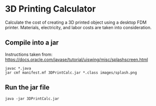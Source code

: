 # 3D Printing Calculator

Calculate the cost of creating a 3D printed object using a desktop FDM printer. Materials, electricity, and labor costs are taken into consideration.


## Compile into a jar
Instructions taken from: https://docs.oracle.com/javase/tutorial/uiswing/misc/splashscreen.html

```
javac *.java
jar cmf manifest.mf 3DPrintCalc.jar *.class images/splash.png
```

## Run the jar file

```
java -jar 3DPrintCalc.jar
```